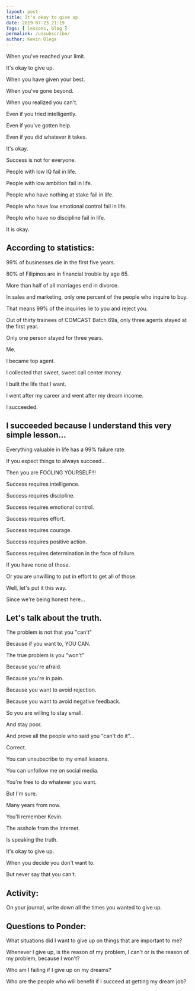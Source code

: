 ```yaml
--- 
layout: post 
title: It's okay to give up
date: 2019-07-23 21:19
Tags: [ lessons, blog ]
permalink: /unsubscribe/ 
author: Kevin Olega 
--- 
```

When you've reached your limit.

It's okay to give up.

When you have given your best.

When you've gone beyond.

When you realized you can't.

Even if you tried intelligently.

Even if you've gotten help.

Even if you did whatever it takes.

It's okay.

Success is not for everyone.

People with low IQ fail in life.

People with low ambition fail in life.

People who have nothing at stake fail in life.

People who have low emotional control fail in life.

People who have no discipline fail in life.

It is okay.

## According to statistics:

99% of businesses die in the first five years.

80% of Filipinos are in financial trouble by age 65.

More than half of all marriages end in divorce.

In sales and marketing, only one percent of the people who inquire to buy.

That means 99% of the inquiries lie to you and reject you.

Out of thirty trainees of COMCAST Batch 69a, only three agents stayed at the first year.

Only one person stayed for three years.

Me.

I became top agent.

I collected that sweet, sweet call center money.

I built the life that I want.

I went after my career and went after my dream income.

I succeeded.

## I succeeded because I understand this very simple lesson...

Everything valuable in life has a 99% failure rate.

If you expect things to always succeed...

Then you are FOOLING YOURSELF!!!

Success requires intelligence.

Success requires discipline.

Success requires emotional control.

Success requires effort.

Success requires courage.

Success requires positive action.

Success requires determination in the face of failure.

If you have none of those.

Or you are unwilling to put in effort to get all of those.

Well, let's put it this way.

Since we're being honest here...

## Let's talk about the truth.

The problem is not that you "can't"

Because if you want to, YOU CAN.

The true problem is you "won't"

Because you're afraid.

Because you're in pain.

Because you want to avoid rejection.

Because you want to avoid negative feedback.

So you are willing to stay small.

And stay poor.

And prove all the people who said you "can't do it"...

Correct.

You can unsubscribe to my email lessons.

You can unfollow me on social media.

You're free to do whatever you want.

But I'm sure.

Many years from now.

You'll remember Kevin.

The asshole from the internet.

Is speaking the truth.

It's okay to give up.

When you decide you don't want to.

But never say that you can't.

## Activity:

On your journal, write down all the times you wanted to give up.

## Questions to Ponder:

What situations did I want to give up on things that are important to me?

Whenever I give up, is the reason of my problem, I can't or is the reason of my problem, because I won't?

Who am I failing if I give up on my dreams?

Who are the people who will benefit if I succeed at getting my dream job?